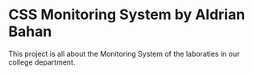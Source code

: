# CSS Monitoring System by Aldrian Bahan
This project is all about the Monitoring System of the laboraties in our college department.

